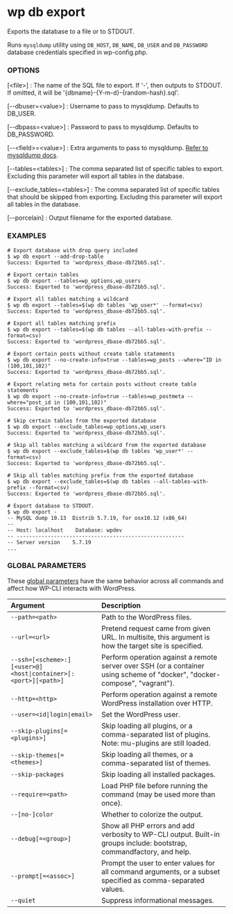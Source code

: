 # wp db export

Exports the database to a file or to STDOUT.

Runs `mysqldump` utility using `DB_HOST`, `DB_NAME`, `DB_USER` and `DB_PASSWORD` database credentials specified in wp-config.php.

### OPTIONS

[&lt;file&gt;]
: The name of the SQL file to export. If '-', then outputs to STDOUT. If omitted, it will be '{dbname}-{Y-m-d}-{random-hash}.sql'.

[\--dbuser=&lt;value&gt;]
: Username to pass to mysqldump. Defaults to DB_USER.

[\--dbpass=&lt;value&gt;]
: Password to pass to mysqldump. Defaults to DB_PASSWORD.

[\--&lt;field&gt;=&lt;value&gt;]
: Extra arguments to pass to mysqldump. [Refer to mysqldump docs](https://dev.mysql.com/doc/en/mysqldump.html#mysqldump-option-summary).

[\--tables=&lt;tables&gt;]
: The comma separated list of specific tables to export. Excluding this parameter will export all tables in the database.

[\--exclude_tables=&lt;tables&gt;]
: The comma separated list of specific tables that should be skipped from exporting. Excluding this parameter will export all tables in the database.

[\--porcelain]
: Output filename for the exported database.

### EXAMPLES

    # Export database with drop query included
    $ wp db export --add-drop-table
    Success: Exported to 'wordpress_dbase-db72bb5.sql'.

    # Export certain tables
    $ wp db export --tables=wp_options,wp_users
    Success: Exported to 'wordpress_dbase-db72bb5.sql'.

    # Export all tables matching a wildcard
    $ wp db export --tables=$(wp db tables 'wp_user*' --format=csv)
    Success: Exported to 'wordpress_dbase-db72bb5.sql'.

    # Export all tables matching prefix
    $ wp db export --tables=$(wp db tables --all-tables-with-prefix --format=csv)
    Success: Exported to 'wordpress_dbase-db72bb5.sql'.

    # Export certain posts without create table statements
    $ wp db export --no-create-info=true --tables=wp_posts --where="ID in (100,101,102)"
    Success: Exported to 'wordpress_dbase-db72bb5.sql'.

    # Export relating meta for certain posts without create table statements
    $ wp db export --no-create-info=true --tables=wp_postmeta --where="post_id in (100,101,102)"
    Success: Exported to 'wordpress_dbase-db72bb5.sql'.

    # Skip certain tables from the exported database
    $ wp db export --exclude_tables=wp_options,wp_users
    Success: Exported to 'wordpress_dbase-db72bb5.sql'.

    # Skip all tables matching a wildcard from the exported database
    $ wp db export --exclude_tables=$(wp db tables 'wp_user*' --format=csv)
    Success: Exported to 'wordpress_dbase-db72bb5.sql'.

    # Skip all tables matching prefix from the exported database
    $ wp db export --exclude_tables=$(wp db tables --all-tables-with-prefix --format=csv)
    Success: Exported to 'wordpress_dbase-db72bb5.sql'.

    # Export database to STDOUT.
    $ wp db export -
    -- MySQL dump 10.13  Distrib 5.7.19, for osx10.12 (x86_64)
    --
    -- Host: localhost    Database: wpdev
    -- ------------------------------------------------------
    -- Server version    5.7.19
    ...

### GLOBAL PARAMETERS

These [global parameters](https://make.wordpress.org/cli/handbook/config/) have the same behavior across all commands and affect how WP-CLI interacts with WordPress.

| **Argument**    | **Description**              |
|:----------------|:-----------------------------|
| `--path=<path>` | Path to the WordPress files. |
| `--url=<url>` | Pretend request came from given URL. In multisite, this argument is how the target site is specified. |
| `--ssh=[<scheme>:][<user>@]<host\|container>[:<port>][<path>]` | Perform operation against a remote server over SSH (or a container using scheme of "docker", "docker-compose", "vagrant"). |
| `--http=<http>` | Perform operation against a remote WordPress installation over HTTP. |
| `--user=<id\|login\|email>` | Set the WordPress user. |
| `--skip-plugins[=<plugins>]` | Skip loading all plugins, or a comma-separated list of plugins. Note: mu-plugins are still loaded. |
| `--skip-themes[=<themes>]` | Skip loading all themes, or a comma-separated list of themes. |
| `--skip-packages` | Skip loading all installed packages. |
| `--require=<path>` | Load PHP file before running the command (may be used more than once). |
| `--[no-]color` | Whether to colorize the output. |
| `--debug[=<group>]` | Show all PHP errors and add verbosity to WP-CLI output. Built-in groups include: bootstrap, commandfactory, and help. |
| `--prompt[=<assoc>]` | Prompt the user to enter values for all command arguments, or a subset specified as comma-separated values. |
| `--quiet` | Suppress informational messages. |
